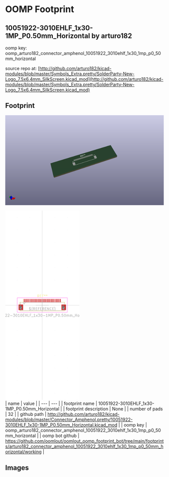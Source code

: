 # OOMP Footprint  
## 10051922-3010EHLF_1x30-1MP_P0.50mm_Horizontal  by arturo182  
  
oomp key: oomp_arturo182_connector_amphenol_10051922_3010ehlf_1x30_1mp_p0_50mm_horizontal  
  
source repo at: [http://github.com/arturo182/kicad-modules/blob/master/Symbols_Extra.pretty/SolderParty-New-Logo_7.5x6.4mm_SilkScreen.kicad_mod](http://github.com/arturo182/kicad-modules/blob/master/Symbols_Extra.pretty/SolderParty-New-Logo_7.5x6.4mm_SilkScreen.kicad_mod)  
## Footprint  
  
[![working_kicad_pcb_3d.png](working_kicad_pcb_3d_600.png)](working_kicad_pcb_3d.png)  
  
[![working.png](working_600.png)](working.png)  
| name | value | 
| --- | --- | 
| footprint name | 10051922-3010EHLF_1x30-1MP_P0.50mm_Horizontal | 
| footprint description | None | 
| number of pads | 32 | 
| github path | http://github.com/arturo182/kicad-modules/blob/master/Connector_Amphenol.pretty/10051922-3010EHLF_1x30-1MP_P0.50mm_Horizontal.kicad_mod | 
| oomp key | oomp_arturo182_connector_amphenol_10051922_3010ehlf_1x30_1mp_p0_50mm_horizontal | 
| oomp bot github | https://github.com/oomlout/oomlout_oomp_footprint_bot/tree/main/footprints/arturo182_connector_amphenol_10051922_3010ehlf_1x30_1mp_p0_50mm_horizontal/working | 
## Images  
